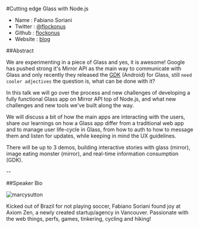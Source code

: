 #Cutting edge Glass with Node.js


* Name      : Fabiano Soriani
* Twitter   : [@flockonus]()
* Github    : [flockonus][]
* Website   : [blog][]

##Abstract

We are experimenting in a piece of Glass and yes, it is awesome! Google has pushed strong it's Mirror API as the main way to communicate with Glass and only recently they released the [GDK](https://developers.google.com/glass/gdk) (Android) for Glass, still `need cooler adjectives` the question is, what can be done with it?

In this talk we will go over the process and new challenges of developing a fully functional Glass app on Mirror API top of Node.js, and what new challenges and new tools we've built along the way.

We will discuss a bit of how the main apps are interacting with the users, share our learnings on how a Glass app differ from a traditional web app and to manage user life-cycle in Glass, from how to auth to how to message them and listen for updates, while keeping in mind the UX guidelines.

There will be up to 3 demos, building interactive stories with glass (mirror), image eating monster (mirror), and real-time information consumption (GDK).

--

##Speaker Bio

![marcysutton](https://raw.github.com/flockonus/2013.cascadiajs.com/master/images/flockonus.png)

Kicked out of Brazil for not playing soccer, Fabiano Soriani found joy at Axiom Zen, a newly created startup/agency in Vancouver. Passionate with the web things, perfs, games, tinkering, cycling and hiking!


[@flockonus]:http://twitter.com/flockonus
[flockonus]:http://github.com/marcysutton
[blog]:http://fabianosoriani.wordpress.com/

